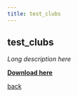 ```yaml
---
title: test_clubs
---
```


## test_clubs ##

_Long description here_

[**Download here**](/packages/test_clubs.package)

[back](././)
